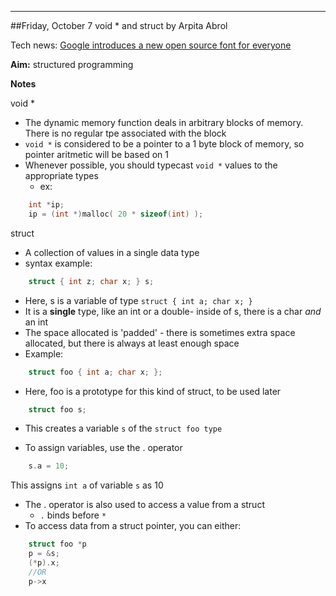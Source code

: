 ---

##Friday, October 7 void * and struct by Arpita Abrol

Tech news: [Google introduces a new open source font for everyone](https://developers.googleblog.com/2016/10/an-open-source-font-system-for-everyone.html)

**Aim:** structured programming

**Notes**

void *

* The dynamic memory function deals in arbitrary blocks of memory. There is no regular tpe associated with the block
* `void *` is considered to be a pointer to a 1 byte block of memory, so pointer aritmetic will be based on 1
* Whenever possible, you should typecast `void *` values to the appropriate types
    * ex:

```c
    int *ip;
    ip = (int *)malloc( 20 * sizeof(int) );
```


struct
* A collection of values in a single data type
* syntax example:

```c
    struct { int z; char x; } s;
```

* Here, s is a variable of type `struct { int a; char x; }`
* It is a **single** type, like an int or a double- inside of s, there is a char _and_ an int
* The space allocated is 'padded' - there is sometimes extra space allocated, but there is always at least enough space
* Example:

```c
    struct foo { int a; char x; };
```

* Here, foo is a prototype for this kind of struct, to be used later

```c
    struct foo s;
```

* This creates a variable `s` of the `struct foo type`

* To assign variables, use the . operator

```c
    s.a = 10;
```

This assigns `int a` of variable `s` as 10

* The . operator is also used to access a value from a struct
	* `.` binds before `*`
* To access data from a struct pointer, you can either:

```c
    struct foo *p
    p = &s;
    (*p).x;
    //OR
    p->x
```
